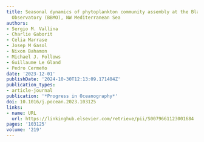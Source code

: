 ```yaml
---
title: Seasonal dynamics of phytoplankton community assembly at the Blanes Bay Microbial
  Observatory (BBMO), NW Mediterranean Sea
authors:
- Sergio M. Vallina
- Charlie Gaborit
- Celia Marrase
- Josep M Gasol
- Nixon Bahamon
- Michael J. Follows
- Guillaume Le Gland
- Pedro Cermeño
date: '2023-12-01'
publishDate: '2024-10-30T12:13:09.171404Z'
publication_types:
- article-journal
publication: '*Progress in Oceanography*'
doi: 10.1016/j.pocean.2023.103125
links:
- name: URL
  url: https://linkinghub.elsevier.com/retrieve/pii/S0079661123001684
pages: '103125'
volume: '219'
---
```

